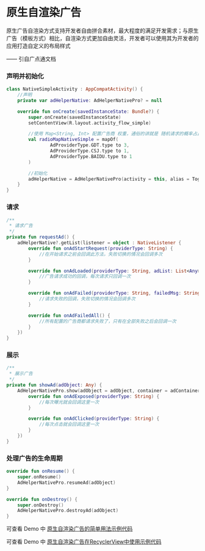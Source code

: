 # 原生自渲染广告

原生广告自渲染方式支持开发者自由拼合素材，最大程度的满足开发需求；与原生广告（模板方式）相比，自渲染方式更加自由灵活，开发者可以使用其为开发者的应用打造自定义的布局样式

—— 引自广点通文档

### 声明并初始化

```kotlin
class NativeSimpleActivity : AppCompatActivity() {
    //声明
    private var adHelperNative: AdHelperNativePro? = null

    override fun onCreate(savedInstanceState: Bundle?) {
        super.onCreate(savedInstanceState)
        setContentView(R.layout.activity_flow_simple)

        //使用 Map<String, Int> 配置广告商 权重，通俗的讲就是 随机请求的概率占比
        val radioMapNativeSimple = mapOf(
                AdProviderType.GDT.type to 3,
                AdProviderType.CSJ.type to 1,
                AdProviderType.BAIDU.type to 1
        )

        //初始化
        adHelperNative = AdHelperNativePro(activity = this, alias = TogetherAdAlias.AD_NATIVE_SIMPLE, maxCount = 1/*, radioMap = radioMapNativeSimple*/)
    }
}
```

### 请求

```kotlin
/**
 * 请求广告
 */
private fun requestAd() {
    adHelperNative?.getList(listener = object : NativeListener {
        override fun onAdStartRequest(providerType: String) {
            //在开始请求之前会回调此方法，失败切换的情况会回调多次
        }

        override fun onAdLoaded(providerType: String, adList: List<Any>) {
            //广告请求成功的回调，每次请求只回调一次
        }

        override fun onAdFailed(providerType: String, failedMsg: String?) {
            //请求失败的回调，失败切换的情况会回调多次
        }

        override fun onAdFailedAll() {
            //所有配置的广告商都请求失败了，只有在全部失败之后会回调一次
        }
    })
}
```

### 展示

```kotlin
/**
 * 展示广告
 */
private fun showAd(adObject: Any) {
    AdHelperNativePro.show(adObject = adObject, container = adContainer, nativeTemplate = NativeTemplateCommon(), listener = object : NativeViewListener {
        override fun onAdExposed(providerType: String) {
            //每次曝光就会回调这里一次
        }

        override fun onAdClicked(providerType: String) {
            //每次点击就会回调这里一次
        }
    })
}
```

### 处理广告的生命周期

```kotlin
override fun onResume() {
    super.onResume()
    AdHelperNativePro.resumeAd(adObject)
}

override fun onDestroy() {
    super.onDestroy()
    AdHelperNativePro.destroyAd(adObject)
}
```

可查看 Demo 中 [原生自渲染广告的简单用法示例代码](../demo/src/main/java/com/ifmvo/togetherad/demo/native_/NativeSimpleActivity.kt)

可查看 Demo 中 [原生自渲染广告在RecyclerView中使用示例代码](../demo/src/main/java/com/ifmvo/togetherad/demo/native_/NativeRecyclerViewFragment.kt)
